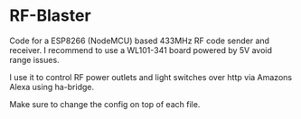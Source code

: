 # RF-Blaster

Code for a ESP8266 (NodeMCU) based 433MHz RF code sender and receiver.
I recommend to use a WL101-341 board powered by 5V avoid range issues.

I use it to control RF power outlets and light switches over http via Amazons Alexa using ha-bridge.


Make sure to change the config on top of each file.
